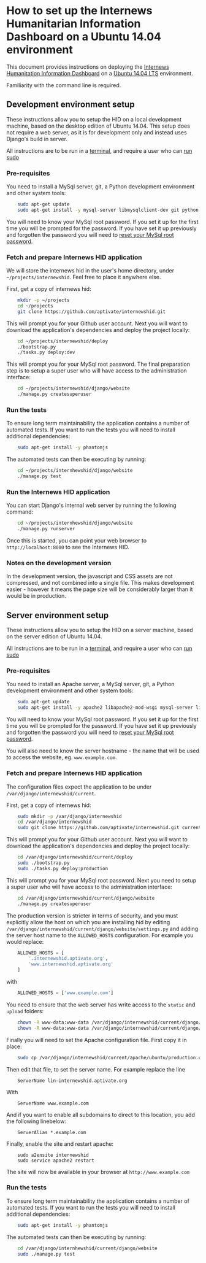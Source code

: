# How to set up the Internews Humanitarian Information Dashboard on a Ubuntu 14.04 environment

This document provides instructions on deploying the [Internews Humanitation
Information Dashboard](https://github.com/aptivate/internewshid) on a [Ubuntu
14.04 LTS](http://releases.ubuntu.com/14.04/) environment.

Familiarity with the command line is required.

## Development environment setup

These instructions allow you to setup the HID on a local development machine,
based on the desktop edition of Ubuntu 14.04. This setup does not require a web
server, as it is for development only and instead uses Django's build in
server.

All instructions are to be run in a
[terminal](https://help.ubuntu.com/community/UsingTheTerminal), and require a
user who can [run sudo](https://help.ubuntu.com/community/RootSudo)

### Pre-requisites

You need to install a MySql server, git, a Python development environment and
other system tools:

```sh
    sudo apt-get update
    sudo apt-get install -y mysql-server libmysqlclient-dev git python python-dev python-virtualenv python-pip node-less
```

You will need to know your MySql root password. If you set it up for the first
time you will be prompted for the password. If you have set it up previously
and forgotten the password you will need to [reset your MySql root
password](https://help.ubuntu.com/community/MysqlPasswordReset).

### Fetch and prepare Internews HID application

We will store the internews hid in the user's home directory, under
`~/projects/internewshid`. Feel free to place it anywhere else.

First, get a copy of internews hid:

```sh
    mkdir -p ~/projects
    cd ~/projects
    git clone https://github.com/aptivate/internewshid.git
```

This will prompt you for your Github user account. Next you will want to
download the application's dependencies and deploy the project locally:

```sh
    cd ~/projects/internewshid/deploy
    ./bootstrap.py
    ./tasks.py deploy:dev
```

This will prompt you for your MySql root password. The final preparation step
is to setup a super user who will have access to the administration interface:

```sh
    cd ~/projects/internewshid/django/website
    ./manage.py createsuperuser
```

### Run the tests

To ensure long term maintainability the application contains a number of
automated tests. If you want to run the tests you will need to install
additional dependencies:

```sh
    sudo apt-get install -y phantomjs
```

The automated tests can then be executing by running:

```sh
    cd ~/projects/internhewshid/django/website
    ./manage.py test
```

### Run the Internews HID application

You can start Django's internal web server by running the following command:

```sh
    cd ~/projects/internhewshid/django/website
    ./manage.py runserver
```

Once this is started, you can point your web browser to `http://localhost:8000`
to see the Internews HID.

### Notes on the development version

In the development version, the javascript and CSS assets are not compressed,
and not combined into a single file. This makes development easier - however it
means the page size will be considerably larger than it would be in production.

## Server environment setup

These instructions allow you to setup the HID on a server machine, based on the
server edition of Ubuntu 14.04.

All instructions are to be run in a
[terminal](https://help.ubuntu.com/community/UsingTheTerminal), and require a
user who can [run sudo](https://help.ubuntu.com/community/RootSudo)

### Pre-requisites

You need to install an Apache server, a MySql server, git, a Python development
environment and other system tools:

```sh
    sudo apt-get update
    sudo apt-get install -y apache2 libapache2-mod-wsgi mysql-server libmysqlclient-dev git python python-dev python-virtualenv python-pip node-less
```

You will need to know your MySql root password. If you set it up for the first
time you will be prompted for the password. If you have set it up previously
and forgotten the password you will need to [reset your MySql root
password](https://help.ubuntu.com/community/MysqlPasswordReset).

You will also need to know the server hostname - the name that will be used to
access the website, eg. `www.example.com`.

### Fetch and prepare Internews HID application

The configuration files expect the application to be under
`/var/django/internewshid/current`.

First, get a copy of internews hid:

```sh
    sudo mkdir -p /var/django/internewshid
    cd /var/django/internewshid
    sudo git clone https://github.com/aptivate/internewshid.git current
```

This will prompt you for your Github user account. Next you will want to
download the application's dependencies and deploy the project locally:

```sh
    cd /var/django/internewshid/current/deploy
    sudo ./bootstrap.py
    sudo ./tasks.py deploy:production
```

This will prompt you for your MySql root password. Next you need to setup a
super user who will have access to the administration interface:

```sh
    cd /var/django/internewshid/current/django/website
    ./manage.py createsuperuser
```

The production version is stricter in terms of security, and you must
explicitly allow the host on which you are installing hid by editing
`/var/django/internewshid/current/django/website/settings.py` and adding the
server host name to the `ALLOWED_HOSTS` configuration. For example you would
replace:

```python
    ALLOWED_HOSTS = [
        '.internewshid.aptivate.org',
        'www.internewshid.aptivate.org'
    ]
```

with

```python
    ALLOWED_HOSTS = ['www.example.com']
```

You need to ensure that the web server has write access to the `static` and `upload` folders:

```sh
    chown -R www-data:www-data /var/django/internewshid/current/django/website/static
    chown -R www-data:www-data /var/django/internewshid/current/django/website/static
```

Finally you will need to set the Apache configuration file. First copy it in place:

```sh
    sudo cp /var/django/internewshid/current/apache/ubuntu/production.conf /etc/apache/sites-available/internewshid.conf
```

Then edit that file, to set the server name. For example replace the line

```
    ServerName lin-internewshid.aptivate.org
```

With

```
    ServerName www.example.com
```

And if you want to enable all subdomains to direct to this location, you add
the following linebelow:

```
    ServerAlias *.example.com
```


Finally, enable the site and restart apache:

```
    sudo a2ensite internewshid
    sudo service apache2 restart
```

The site will now be available in your browser at `http://www.example.com`

### Run the tests

To ensure long term maintainability the application contains a number of
automated tests. If you want to run the tests you will need to install
additional dependencies:

```sh
    sudo apt-get install -y phantomjs
```

The automated tests can then be executing by running:

```sh
    cd /var/django/internhewshid/current/django/website
    sudo ./manage.py test
```
